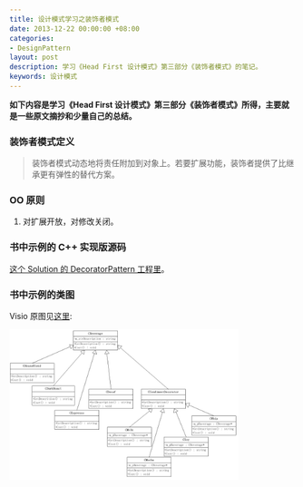 ```yaml
---
title: 设计模式学习之装饰者模式
date: 2013-12-22 00:00:00 +08:00
categories:
- DesignPattern
layout: post
description: 学习《Head First 设计模式》第三部分《装饰者模式》的笔记。
keywords: 设计模式
---
```


**如下内容是学习《Head First 设计模式》第三部分《装饰者模式》所得，主要就是一些原文摘抄和少量自己的总结。**

### 装饰者模式定义

> 装饰者模式动态地将责任附加到对象上。若要扩展功能，装饰者提供了比继承更有弹性的替代方案。

### OO 原则

1. 对扩展开放，对修改关闭。

### 书中示例的 C++ 实现版源码

<a href="https://github.com/mzlogin/DesignPatternDemos" target="_blank">这个 Solution 的 DecoratorPattern 工程里</a>。

### 书中示例的类图

Visio 原图见<a href="https://github.com/mzlogin/DesignPatternDemos/blob/master/DesignPatternDemos.vsd" target="_blank">这里</a>:

<img src="/images/posts/designpattern/DecoratorPattern.png" width="80%" alt="Decorator Pattern UML Class Diagram" />
